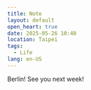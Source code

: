 ```yaml
---
title: Note
layout: default
open_heart: true
date: 2025-05-26 10:40
location: Taipei
tags: 
  - Life
lang: en-US
---
```


Berlin! See you next week!
